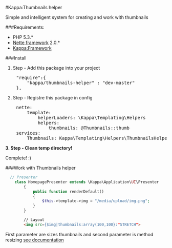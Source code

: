 #Kappa:Thumbnails helper

Simple and intelligent system for creating and work with thumbnails

###Requirements:
- PHP 5.3.*
- [Nette framework](http://nette.org/) 2.0.*
- [Kappa:Framework](https://github.com/Kappa-org/Framework)

###Install

1. Step - Add this package into your project
<pre>
	"require":{
		"kappa/thumbnails-helper" : "dev-master"
	},
</pre>

2. Step - Registre this package in config
<pre>
	nette:
		template:
			helperLoaders: \Kappa\Templating\Helpers
			helpers:
				thumbnails: @Thumbnails::thumb
	services:
		Thumbnails: Kappa\Templating\Helpers\ThumbnailsHelper(%wwwDir%,%imageStorage.thumbDir%)
</pre>

**3. Step - Clean temp directory!**

Complete! :)

###Work with Thumbnails helper
```php
  // Presenter
	class HomepagePresenter extends \Kappa\Application\UI\Presenter
        {
        	public function renderDefault()
        	{
        		$this->template->img = "/media/upload/img.png";
        	}
        }
```
```html
        // Layout
        <img src={$img|thumbnails:array(100,100}:"STRETCH">
```
First parameter are sizes thumbnails and second parameter is method resizing [see documentation](http://doc.nette.org/cs/images#toc-zmena-velikosti)
